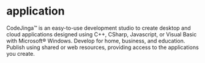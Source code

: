# application
CodeJinga™ is an easy-to-use development studio to create desktop and cloud applications designed using C++, CSharp, Javascript, or Visual Basic with Microsoft® Windows. Develop for home, business, and education. Publish using shared or web resources, providing access to the applications you create.
